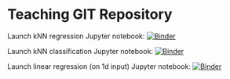 # Teaching GIT Repository

Launch kNN regression Jupyter notebook: 
[![Binder](https://mybinder.org/badge.svg)](https://mybinder.org/v2/gh/zaspel/teaching.git/master?filepath=kNN_regression.ipynb)

Launch kNN classification Jupyter notebook: 
[![Binder](https://mybinder.org/badge.svg)](https://mybinder.org/v2/gh/zaspel/teaching.git/master?filepath=kNN_classification.ipynb)

Launch linear regression (on 1d input) Jupyter notebook: 
[![Binder](https://mybinder.org/badge.svg)](https://mybinder.org/v2/gh/zaspel/teaching.git/master?filepath=kNN_classification.ipynb)

